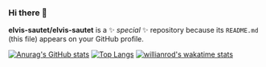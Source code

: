 ### Hi there 👋

**elvis-sautet/elvis-sautet** is a ✨ _special_ ✨ repository because its `README.md` (this file) appears on your GitHub profile.

[![Anurag's GitHub stats](https://github-readme-stats.vercel.app/api?username=elvis-sautet)](https://github.com/elvis-sautet/github-readme-stats&show_icons=true&theme=radical)
[![Top Langs](https://github-readme-stats.vercel.app/api/top-langs/?username=elvis-sautet&layout=compact)](https://github.com/anuraghazra/github-readme-stats)
[![willianrod's wakatime stats](https://github-readme-stats.vercel.app/api/wakatime?username=sautet)](https://github.com/anuraghazra/github-readme-stats)
